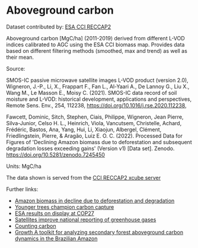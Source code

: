 # Aboveground carbon

Dataset contributed by: [ESA CCI RECCAP2](https://climate.esa.int/en/projects/reccap-2/)

Aboveground carbon [MgC/ha] (2011-2019) derived from different L-VOD indices calibrated to AGC using the ESA CCI biomass map. Provides data based on different filtering methods (smoothed, max and trend) as well as their mean.

Source:

SMOS-IC passive microwave satellite images L-VOD product (version 2.0), Wigneron, J.-P., Li, X., Frappart F., Fan L., Al-Yaari A., De Lannoy G., Liu X., Wang M., Le Masson E., Moisy C. (2021). SMOS-IC data record of soil moisture and L-VOD: historical development, applications and perspectives, Remote Sens. Env., 254, 112238, https://doi.org/10.1016/j.rse.2020.112238,

Fawcett, Dominic, Sitch, Stephen, Ciais, Philippe, Wigneron, Jean Pierre, Silva-Junior, Celso H. L., Heinrich, Viola, Vancutsem, Christelle, Achard, Frédéric, Bastos, Ana, Yang, Hui, Li, Xiaojun, Albergel, Clément, Friedlingstein, Pierre, & Aragão, Luiz E. O. C. (2022). Processed Data for Figures of 'Declining Amazon biomass due to deforestation and subsequent degradation losses exceeding gains' (Version v1) [Data set]. Zenodo. https://doi.org/10.5281/zenodo.7245450

Units: MgC/ha

The data shown is served from the [CCI RECCAP2 xcube server](https://reccap2.viewer.brockmann-consult.de/)

Further links:

- [Amazon biomass in decline due to deforestation and degradation](https://climate.esa.int/en/news-events/amazon-biomass-in-decline-due-to-deforestation-and-degradation/)
- [Younger trees champion carbon capture](https://www.esa.int/Applications/Observing_the_Earth/FutureEO/SMOS/Younger_trees_champion_carbon_capture)
- [ESA results on display at COP27](https://www.esa.int/Applications/Observing_the_Earth/Space_for_our_climate/ESA_results_on_display_at_COP27)
- [Satellites improve national reporting of greenhouse gases](https://www.esa.int/Applications/Observing_the_Earth/Space_for_our_climate/Satellites_improve_national_reporting_of_greenhouse_gases)
- [Counting carbon](https://www.esa.int/ESA_Multimedia/Videos/2021/07/Counting_carbon)
- [Growth A toolkit for analyzing secondary forest aboveground carbon dynamics in the Brazilian Amazon](https://www.frontiersin.org/articles/10.3389/ffgc.2023.1230734)
